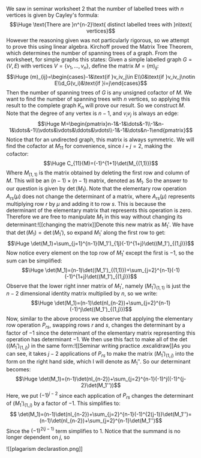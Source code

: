 We saw in seminar worksheet 2 that the number of labelled trees with $n$ vertices is given by Cayley's formula:$$\Huge \text{There are }n^{n-2}\text{ distinct labelled trees with }n\text{ vertices}$$However the reasoning given was not particularly rigorous, so we attempt to prove this using linear algebra. Kirchoff proved the Matrix Tree Theorem, which determines the number of spanning trees of a graph. From the worksheet, for simple graphs this states: Given a simple labelled graph $G=(V,E)$ with vertices $V=\{v_1,\dots,v_n\}$, define the matrix $M=(m)_{ij}$:$$\Huge (m)_{ij}=\begin{cases}-1&\text{if }v_iv_j\in E\\0&\text{if }v_iv_j\notin E\\d_G(v_i)&\text{if }i=j\end{cases}$$Then the number of spanning trees of $G$ is any unsigned cofactor of $M$. We want to find the number of spanning trees with $n$ vertices, so applying this result to the complete graph $K_n$ will prove our result. So we construct $M$. Note that the degree of any vertex is $n-1$, and $v_iv_j$ is always an edge:$$\Huge M=\begin{pmatrix}n-1&-1&\dots&-1\\-1&n-1&\dots&-1\\\vdots&\vdots&\ddots&\vdots\\-1&-1&\dots&n-1\end{pmatrix}$$Notice that for an undirected graph, this matrix is always symmetric. We will find the cofactor at $M_{11}$ for convenience, since $i+j=2$, making the cofactor:$$\Huge C_{11}(M)=(-1)^{1+1}\det(M_{(1,1)})$$Where $M_{(1,1)}$ is the matrix obtained by deleting the first row and column of $M$. This will be an $(n-1)\times(n-1)$ matrix, denoted as $M_1$. So the answer to our question is given by $\det(M_1)$. Note that the elementary row operation $A_{rs}(\mu)$ does not change the determinant of a matrix, where $A_{rs}(\mu)$ represents multiplying row $r$ by $\mu$ and adding it to row $s$. This is because the determinant of the elementary matrix that represents this operation is zero. Therefore we are free to manipulate $M_1$ in this way without changing its determinant:![[changing the matrix]]Denote this new matrix as $M_1'$. We have that $\det(M_1)=\det(M_1')$, so expand $M_1'$ along the first row to get:$$\Huge \det(M_1)=\sum_{j=1}^{n-1}(M_1')_{1j}(-1)^{1+j}\det((M_1')_{(1,j)})$$Now notice every element on the top row of $M_1'$ except the first is $-1$, so the sum can be simplified:$$\Huge \det(M_1)=(n-1)\det((M_1')_{(1,1)})+\sum_{j=2}^{n-1}(-1)(-1)^{1+j}\det((M_1')_{(1,j)})$$Observe that the lower right inner matrix of $M_1'$, namely $(M_1')_{(1,1)}$ is just the $n-2$ dimensional identity matrix multiplied by $n$, so we write:$$\Huge \det(M_1)=(n-1)\det(nI_{n-2})+\sum_{j=2}^{n-1}(-1)^j\det((M_1')_{(1,j)})$$Now, similar to the above process we observe that applying the elementary row operation $P_{rs}$, swapping rows $r$ and $s$, changes the determinant by a factor of $-1$ since the determinant of the elementary matrix representing this operation has determinant $-1$. We then use this fact to make all of the $\det((M_1')_{(1,j)})$ in the same form:![[Seminar writing practice .excalidraw]]As you can see, it takes $j-2$ applications of $P_{rs}$ to make the matrix $(M_1')_{(1,j)}$ into the form on the right hand side, which I will denote as $M_1''$. So our determinant becomes:$$\Huge \det(M_1)=(n-1)\det(nI_{n-2})+\sum_{j=2}^{n-1}(-1)^j((-1)^{j-2}\det(M_1''))$$Here, we put $(-1)^{j-2}$ since each application of $P_{rs}$ changes the determinant of $(M_1')_{(1,j)}$ by a factor of $-1$. This simplifies to:$$ \det(M_1)=(n-1)\det(nI_{n-2})+\sum_{j=2}^{n-1}(-1)^{2(j-1)}\det(M_1'')=(n-1)\det(nI_{n-2})+\sum_{j=2}^{n-1}\det(M_1'')$$Since the $(-1)^{2(j-1)}$ term simplifies to $1$. Notice that the summand is no longer dependent on $j$, so 

![[plagarism declarastion.png]]